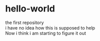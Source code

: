 # hello-world
the first repository<br>
i have no idea how this is supposed to help <br>
Now i think i am starting to figure it out 
